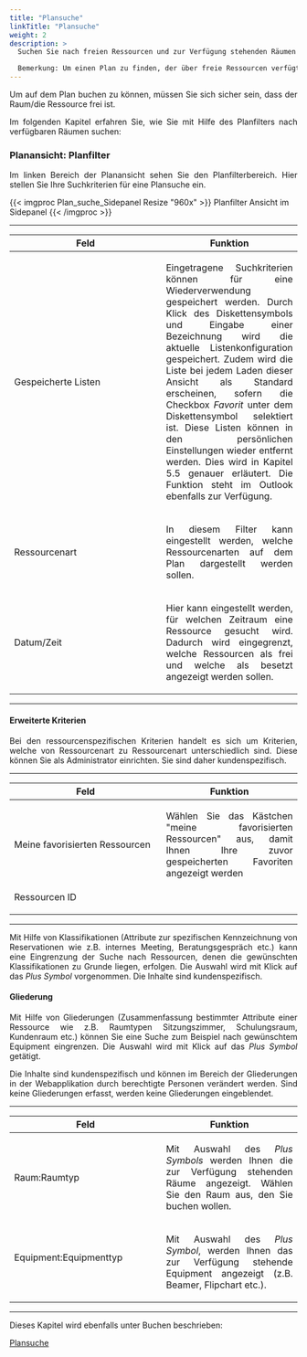 ```yaml
---
title: "Plansuche"
linkTitle: "Plansuche"
weight: 2
description: >
  Suchen Sie nach freien Ressourcen und zur Verfügung stehenden Räumen im Plan. 

  Bemerkung: Um einen Plan zu finden, der über freie Ressourcen verfügt, müssen Sie einen Standort ausgewählt haben. 
---
```

<p style="text-align: justify">
Um auf dem Plan buchen zu können, müssen Sie sich sicher sein, dass der Raum/die Ressource frei ist. </p>

<p style="text-align: justify">
Im folgenden Kapitel erfahren Sie, wie Sie mit Hilfe des Planfilters nach verfügbaren Räumen suchen: </p>

### Planansicht: Planfilter

<p style="text-align: justify">
Im linken Bereich der Planansicht sehen Sie den Planfilterbereich. 
Hier stellen Sie Ihre Suchkriterien für eine Plansuche ein. </p>

{{< imgproc Plan_suche_Sidepanel Resize "960x" >}}
Planfilter Ansicht im Sidepanel
{{< /imgproc >}}

---
| <div style="width:250px">Feld</div>          | Funktion      | 
| ------------- |-------------  |
| Gespeicherte Listen | <p style="text-align: justify">Eingetragene Suchkriterien können für eine Wiederverwendung gespeichert werden. Durch Klick des Diskettensymbols und Eingabe einer Bezeichnung wird die aktuelle Listenkonfiguration gespeichert. Zudem wird die Liste bei jedem Laden dieser Ansicht als Standard erscheinen, sofern die Checkbox <i>Favorit</i> unter dem Diskettensymbol selektiert ist. Diese Listen können in den persönlichen Einstellungen wieder entfernt werden. Dies wird in Kapitel 5.5 genauer erläutert. Die Funktion steht im Outlook ebenfalls zur Verfügung. </p>| 
| Ressourcenart| <p style="text-align: justify">In diesem Filter kann eingestellt werden, welche Ressourcenarten auf dem Plan dargestellt werden sollen. </p>| 
| Datum/Zeit | <p style="text-align: justify"> Hier kann eingestellt werden, für welchen Zeitraum eine Ressource gesucht wird. Dadurch wird eingegrenzt, welche Ressourcen als frei und welche als besetzt angezeigt werden sollen. </p>| 
---

#### Erweiterte Kriterien

<p style="text-align: justify">
Bei den ressourcenspezifischen Kriterien handelt es sich um Kriterien, welche von Ressourcenart zu Ressourcenart unterschiedlich sind. Diese können Sie als Administrator einrichten. Sie sind daher kundenspezifisch. </p>

---
| <div style="width:250px">Feld</div>          | Funktion      | 
| ------------- |-------------  |
| Meine favorisierten Ressourcen| <p style="text-align: justify">Wählen Sie das Kästchen "meine favorisierten Ressourcen" aus, damit Ihnen Ihre zuvor gespeicherten Favoriten angezeigt werden | 
| Ressourcen ID </p>|   | 
---

<p style="text-align: justify">
Mit Hilfe von Klassifikationen (Attribute zur spezifischen Kennzeichnung von Reservationen wie z.B. internes Meeting, Beratungsgespräch etc.) kann eine Eingrenzung der Suche nach Ressourcen, denen die gewünschten Klassifikationen zu Grunde liegen, erfolgen. Die Auswahl wird mit Klick auf das <i>Plus Symbol</i> vorgenommen. Die Inhalte sind kundenspezifisch. </p>

#### Gliederung

<p style="text-align: justify">
Mit Hilfe von Gliederungen (Zusammenfassung bestimmter Attribute einer Ressource wie z.B. Raumtypen Sitzungszimmer, Schulungsraum, Kundenraum etc.) können Sie eine Suche zum Beispiel nach gewünschtem Equipment eingrenzen. Die Auswahl wird mit Klick auf das <i>Plus Symbol</i> getätigt. </p>

<p style="text-align: justify">
Die Inhalte sind kundenspezifisch und können im Bereich der Gliederungen in der Webapplikation durch berechtigte Personen verändert werden. Sind keine Gliederungen erfasst, werden keine Gliederungen eingeblendet. </p>

---
| <div style="width:250px">Feld</div>          | Funktion      | 
| ------------- |-------------  |
| Raum:Raumtyp | <p style="text-align: justify">Mit Auswahl des <i>Plus Symbols</i> werden Ihnen die zur Verfügung stehenden Räume angezeigt. Wählen Sie den Raum aus, den Sie buchen wollen.| 
| Equipment:Equipmenttyp </p>|<p style="text-align: justify"> Mit Auswahl des <i>Plus Symbol</i>, werden Ihnen das zur Verfügung stehende Equipment angezeigt (z.B. Beamer, Flipchart etc.).</p>| 
---

Dieses Kapitel wird ebenfalls unter Buchen beschrieben: 

[Plansuche](/3vrooms/buchen/buchung-erstellen/schnellbuchung/)
